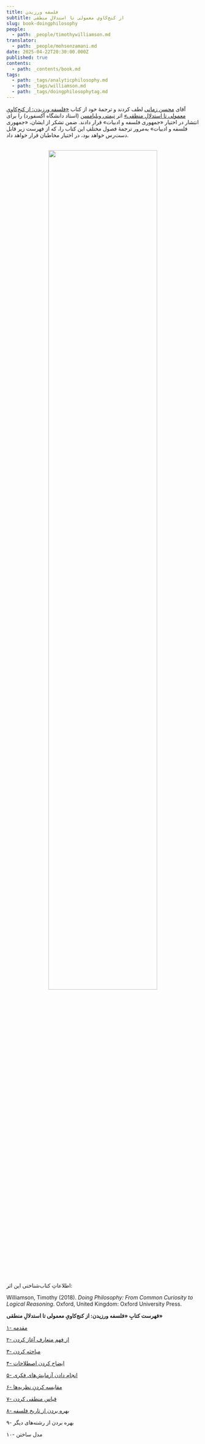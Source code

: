 ```yaml
---
title: فلسفه ورزیدن
subtitle: از کنج‌کاویِ معمولی تا استدلالِ منطقی
slug: book-doingphilosophy
people:
  - path: _people/timothywilliamson.md
translator:
  - path: _people/mohsenzamani.md
date: 2025-04-22T20:30:00.000Z
published: true
contents:
  - path: _contents/book.md
tags:
  - path: _tags/analyticphilosophy.md
  - path: _tags/williamson.md
  - path: _tags/doingphilosophytag.md
---
```










آقای [محسن زمانی](/people/mohsenzamani/) لطف کردند و ترجمهٔ خود از کتاب [«فلسفه ورزیدن: از کنج‌کاویِ معمولی تا استدلالِ منطقی»](https://global.oup.com/academic/product/doing-philosophy-9780198822516?cc=us&lang=en&) اثر [تیمتی ویلیامسن](https://en.wikipedia.org/wiki/Timothy_Williamson) (استاد دانشگاه آکسفورد) را برای انتشار در اختیار «جمهوری فلسفه و ادبیات» قرار دادند. ضمن تشکر از ایشان، «جمهوری فلسفه و ادبیات» به‌مرور ترجمهٔ فصول مختلفِ این کتاب را، که از فهرست زیر قابل دست‌رس خواهد بود، در اختیار مخاطبان قرار خواهد داد. 
<br><br>
<center>
<img 
       src="https://assets.tina.io/b6b0cb5c-4b1b-43f4-9bea-8d6867c09320/71VcnmmDAkL._SL1500_.jpg" 
       alt=" "
       style="width: 75%; height:75%;" />
</center>
<br><br>
اطلاعاتِ کتاب‌شناختی این اثر:
<p dir="ltr">
Williamson, Timothy (2018). <i>Doing Philosophy: From Common Curiosity to Logical Reasoning</i>. Oxford, United Kingdom: Oxford University Press.</p>

**فهرست کتابِ «فلسفه ورزیدن: از کنج‌کاویِ معمولی تا استدلالِ منطقی»**

[۱- مقدمه](/magazine/doingphilosophy-ch1/)

[۲- از فهم متعارف آغاز کردن](/magazine/doingphilosophy-ch2/)

[۳- مباحثه کردن](/magazine/doingphilosophy-ch3/)

[۴- ایضاح کردن اصطلاحات](/magazine/doingphilosophy-ch4/)

[۵- انجام دادن آزمایش‌های فکری](/magazine/doingphilosophy-ch5/)

[۶- مقایسه کردنِ نظریه‌ها](/magazine/doingphilosophy-ch6/)

[۷- قیاس منطقی کردن](/magazine/doingphilosophy-ch7/)

[۸- بهره بردن از تاریخ فلسفه](/magazine/doingphilosophy-ch8/)

۹- بهره بردن از رشته‌های دیگر

۱۰- مدل‌ ساختن

